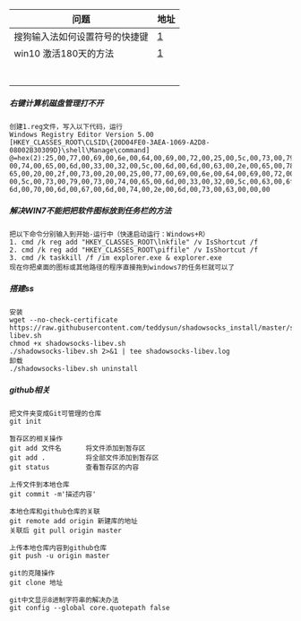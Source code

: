 | 问题                           | 地址                                                         |
| ------------------------------ | ------------------------------------------------------------ |
| 搜狗输入法如何设置符号的快捷键 | [1](https://zhidao.baidu.com/question/1644022246817904460.html) |
| win10 激活180天的方法          | [1](https://jingyan.baidu.com/article/77b8dc7fa35ed96174eab608.html) |
|                                |                                                              |
|                                |                                                              |
|                                |                                                              |
|                                |                                                              |
|                                |                                                              |
|                                |                                                              |
|                                |                                                              |

##### 右键计算机磁盘管理打不开

```
创建1.reg文件，写入以下代码，运行
Windows Registry Editor Version 5.00  
[HKEY_CLASSES_ROOT\CLSID\{20D04FE0-3AEA-1069-A2D8-08002B30309D}\shell\Manage\command]  
@=hex(2):25,00,77,00,69,00,6e,00,64,00,69,00,72,00,25,00,5c,00,73,00,79,00,73,\  
00,74,00,65,00,6d,00,33,00,32,00,5c,00,6d,00,6d,00,63,00,2e,00,65,00,78,00,\  
65,00,20,00,2f,00,73,00,20,00,25,00,77,00,69,00,6e,00,64,00,69,00,72,00,25,\  
00,5c,00,73,00,79,00,73,00,74,00,65,00,6d,00,33,00,32,00,5c,00,63,00,6f,00,\  
6d,00,70,00,6d,00,67,00,6d,00,74,00,2e,00,6d,00,73,00,63,00,00,00 
```

##### 解决WIN7不能把把软件图标放到任务栏的方法

```
把以下命令分别输入到开始-运行中（快速启动运行：Windows+R）
1. cmd /k reg add "HKEY_CLASSES_ROOT\lnkfile" /v IsShortcut /f
2. cmd /k reg add "HKEY_CLASSES_ROOT\piffile" /v IsShortcut /f
3. cmd /k taskkill /f /im explorer.exe & explorer.exe
现在你把桌面的图标或其他路径的程序直接拖到windows7的任务栏就可以了
```

##### 搭建ss

```
安装
wget --no-check-certificate https://raw.githubusercontent.com/teddysun/shadowsocks_install/master/shadowsocks-libev.sh
chmod +x shadowsocks-libev.sh
./shadowsocks-libev.sh 2>&1 | tee shadowsocks-libev.log
卸载
./shadowsocks-libev.sh uninstall
```

##### github相关

```
把文件夹变成Git可管理的仓库
git init

暂存区的相关操作
git add 文件名      将文件添加到暂存区
git add .          将全部文件添加到暂存区
git status         查看暂存区的内容

上传文件到本地仓库
git commit -m'描述内容'

本地仓库和github仓库的关联
git remote add origin 新建库的地址
关联后 git pull origin master

上传本地仓库内容到github仓库
git push -u origin master

git的克隆操作
git clone 地址

git中文显示8进制字符串的解决办法
git config --global core.quotepath false
```

